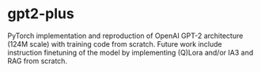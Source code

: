 # gpt2-plus
PyTorch implementation and reproduction of OpenAI GPT-2 architecture (124M scale) with training code from scratch. Future work include instruction finetuning of the model by implementing (Q)Lora and/or IA3 and RAG from scratch.

